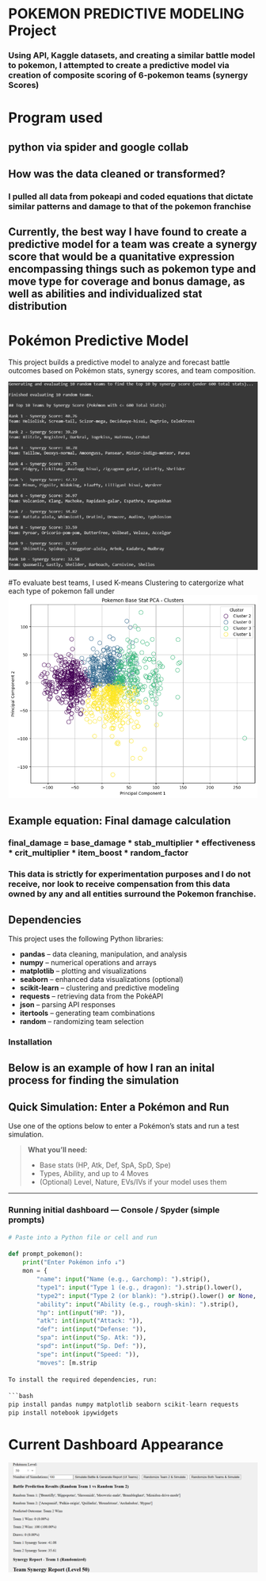# POKEMON PREDICTIVE MODELING Project
### Using API, Kaggle datasets, and creating a similar battle model to pokemon, I attempted to create a predictive model via creation of composite scoring of 6-pokemon teams (synergy Scores)

# Program used
## python via spider and google collab

## How was the data cleaned or transformed? 
### I pulled all data from pokeapi and coded equations that dictate similar patterns and damage to that of the pokemon franchise

## Currently, the best way I have found to create a predictive model for a team was create a synergy score that would be a quanitative expression encompassing things such as pokemon type and move type for coverage and bonus damage, as well as abilities and individualized stat distribution 
# Pokémon Predictive Model

This project builds a predictive model to analyze and forecast battle outcomes based on Pokémon stats, synergy scores, and team composition.

![Synergy Score Example](images/synergy.png)

#To evaluate best teams, I used K-means Clustering to catergorize what each type of pokemon fall under
![K-means Clustering for all known Pokemon](images/K-Means%20cluster.png)

## Example equation: Final damage calculation
### final_damage = base_damage * stab_multiplier * effectiveness * crit_multiplier * item_boost * random_factor


### This data is strictly for experimentation purposes and I do not receive, nor look to receive compensation from this data owned by any and all entities surround the Pokemon franchise.

## Dependencies

This project uses the following Python libraries:

- **pandas** – data cleaning, manipulation, and analysis  
- **numpy** – numerical operations and arrays  
- **matplotlib** – plotting and visualizations  
- **seaborn** – enhanced data visualizations (optional)  
- **scikit-learn** – clustering and predictive modeling  
- **requests** – retrieving data from the PokéAPI  
- **json** – parsing API responses  
- **itertools** – generating team combinations  
- **random** – randomizing team selection  

### Installation


## Below is an example of how I ran an inital process for finding the simulation
## Quick Simulation: Enter a Pokémon and Run

Use one of the options below to enter a Pokémon’s stats and run a test simulation.

> **What you’ll need:**  
> - Base stats (HP, Atk, Def, SpA, SpD, Spe)  
> - Types, Ability, and up to 4 Moves  
> - (Optional) Level, Nature, EVs/IVs if your model uses them

---

### Running initial dashboard — Console / Spyder (simple prompts)

```python
# Paste into a Python file or cell and run

def prompt_pokemon():
    print("Enter Pokémon info ↓")
    mon = {
        "name": input("Name (e.g., Garchomp): ").strip(),
        "type1": input("Type 1 (e.g., dragon): ").strip().lower(),
        "type2": input("Type 2 (or blank): ").strip().lower() or None,
        "ability": input("Ability (e.g., rough-skin): ").strip(),
        "hp": int(input("HP: ")),
        "atk": int(input("Attack: ")),
        "def": int(input("Defense: ")),
        "spa": int(input("Sp. Atk: ")),
        "spd": int(input("Sp. Def: ")),
        "spe": int(input("Speed: ")),
        "moves": [m.strip

To install the required dependencies, run:

```bash
pip install pandas numpy matplotlib seaborn scikit-learn requests
pip install notebook ipywidgets
```
# Current Dashboard Appearance
![Head-to-Head Visualization](images/Head_to_head.png)
